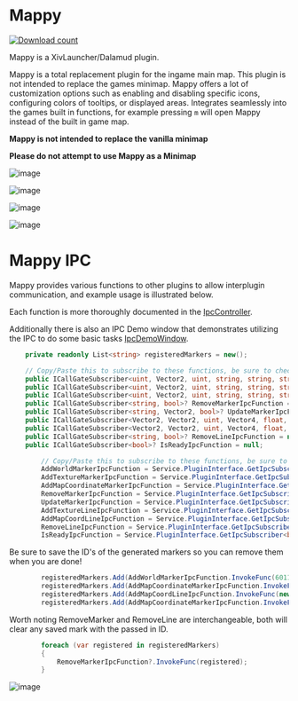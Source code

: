 # Mappy
[![Download count](https://img.shields.io/endpoint?url=https://qzysathwfhebdai6xgauhz4q7m0mzmrf.lambda-url.us-east-1.on.aws/Mappy)](https://github.com/MidoriKami/Mappy)

Mappy is a XivLauncher/Dalamud plugin.

Mappy is a total replacement plugin for the ingame main map. This plugin is not intended to replace the games minimap.
Mappy offers a lot of customization options such as enabling and disabling specific icons, configuring colors of tooltips, or displayed areas.
Integrates seamlessly into the games built in functions, for example pressing `m` will open Mappy instead of the built in game map.

**Mappy is not intended to replace the vanilla minimap**

**Please do not attempt to use Mappy as a Minimap**

![image](https://github.com/MidoriKami/Mappy/assets/9083275/02d79ece-f2ba-458f-9ea4-c59500c19674)

![image](https://github.com/MidoriKami/Mappy/assets/9083275/a1328788-4fca-49a1-883f-420820e81682)

![image](https://github.com/MidoriKami/Mappy/assets/9083275/41357ae5-5e1d-4b27-8cc4-a409bf6042b9)

![image](https://github.com/MidoriKami/Mappy/assets/9083275/f02ffcd2-b290-4764-8a1a-9a6e9843e576)

# Mappy IPC
Mappy provides various functions to other plugins to allow interplugin communication, and example usage is illustrated below.

Each function is more thoroughly documented in the [IpcController](https://github.com/MidoriKami/Mappy/blob/master/Mappy/Controllers/IpcController.cs).

Additionally there is also an IPC Demo window that demonstrates utilizing the IPC to do some basic tasks [IpcDemoWindow](https://github.com/MidoriKami/Mappy/blob/master/Mappy/Views/Windows/IpcDemoWindow.cs).

```cs
    private readonly List<string> registeredMarkers = new();

    // Copy/Paste this to subscribe to these functions, be sure to check for IPCNotReady exceptions ;)
    public ICallGateSubscriber<uint, Vector2, uint, string, string, string>? AddWorldMarkerIpcFunction = null;
    public ICallGateSubscriber<uint, Vector2, uint, string, string, string>? AddTextureMarkerIpcFunction = null;
    public ICallGateSubscriber<uint, Vector2, uint, string, string, string>? AddMapCoordinateMarkerIpcFunction = null;
    public ICallGateSubscriber<string, bool>? RemoveMarkerIpcFunction = null;
    public ICallGateSubscriber<string, Vector2, bool>? UpdateMarkerIpcFunction = null;
    public ICallGateSubscriber<Vector2, Vector2, uint, Vector4, float, string>? AddTextureLineIpcFunction = null;
    public ICallGateSubscriber<Vector2, Vector2, uint, Vector4, float, string>? AddMapCoordLineIpcFunction = null;
    public ICallGateSubscriber<string, bool>? RemoveLineIpcFunction = null;
    public ICallGateSubscriber<bool>? IsReadyIpcFunction = null;
```

```cs
        // Copy/Paste this to subscribe to these functions, be sure to check for IPCNotReady exceptions ;)
        AddWorldMarkerIpcFunction = Service.PluginInterface.GetIpcSubscriber<uint, Vector2, uint, string, string, string>("Mappy.World.AddMarker");
        AddTextureMarkerIpcFunction = Service.PluginInterface.GetIpcSubscriber<uint, Vector2, uint, string, string, string>("Mappy.Texture.AddMarker");
        AddMapCoordinateMarkerIpcFunction = Service.PluginInterface.GetIpcSubscriber<uint, Vector2, uint, string, string, string>("Mappy.MapCoord.AddMarker");
        RemoveMarkerIpcFunction = Service.PluginInterface.GetIpcSubscriber<string, bool>("Mappy.RemoveMarker");
        UpdateMarkerIpcFunction = Service.PluginInterface.GetIpcSubscriber<string, Vector2, bool>("Mappy.UpdateMarker");
        AddTextureLineIpcFunction = Service.PluginInterface.GetIpcSubscriber<Vector2, Vector2, uint, Vector4, float, string>("Mappy.Texture.AddLine");
        AddMapCoordLineIpcFunction = Service.PluginInterface.GetIpcSubscriber<Vector2, Vector2, uint, Vector4, float, string>("Mappy.MapCoord.AddLine");
        RemoveLineIpcFunction = Service.PluginInterface.GetIpcSubscriber<string, bool>("Mappy.RemoveLine");
        IsReadyIpcFunction = Service.PluginInterface.GetIpcSubscriber<bool>("Mappy.IsReady");
```

Be sure to save the ID's of the generated markers so you can remove them when you are done!
```cs
        registeredMarkers.Add(AddWorldMarkerIpcFunction.InvokeFunc(6011, new Vector2(0.0f, 0.0f), 0, "TestMarker", "TestDescription"));
        registeredMarkers.Add(AddMapCoordinateMarkerIpcFunction.InvokeFunc(60011, new Vector2(25.0f, 9.9f), 700, "TestMarker", "TestDescription\nWithMultiline"));
        registeredMarkers.Add(AddMapCoordLineIpcFunction.InvokeFunc(new Vector2(25.0f, 9.9f), new Vector2(33.7f, 15.2f), 700, KnownColor.Aqua.AsVector4(), 2.0f));
        registeredMarkers.Add(AddMapCoordinateMarkerIpcFunction.InvokeFunc(60011, new Vector2(33.7f, 15.2f), 700, "TestMarker", "TestDescription\nWithMultiline"));
```

Worth noting RemoveMarker and RemoveLine are interchangeable, both will clear any saved mark with the passed in ID.
```cs
        foreach (var registered in registeredMarkers)
        {
            RemoveMarkerIpcFunction?.InvokeFunc(registered);
        }
```


![image](https://github.com/MidoriKami/Mappy/assets/9083275/160308b3-287c-4103-812d-08bef3277658)


